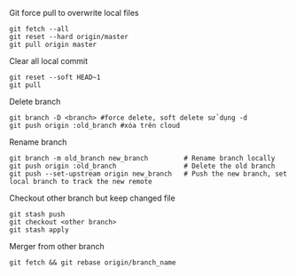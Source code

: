 Git force pull to overwrite local files
```
git fetch --all
git reset --hard origin/master
git pull origin master
```
Clear all local commit
```
git reset --soft HEAD~1
git pull
```
Delete branch
```
git branch -D <branch> #force delete, soft delete sử dụng -d
git push origin :old_branch #xóa trên cloud
```
Rename branch
```
git branch -m old_branch new_branch         # Rename branch locally    
git push origin :old_branch                 # Delete the old branch    
git push --set-upstream origin new_branch   # Push the new branch, set local branch to track the new remote
```
Checkout other branch but keep changed file
```
git stash push
git checkout <other branch>
git stash apply
```
Merger from other branch
```
git fetch && git rebase origin/branch_name
```
